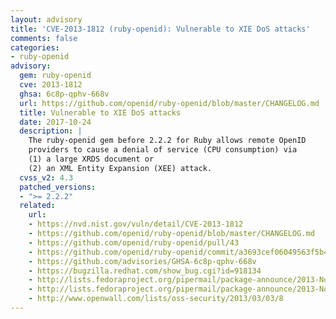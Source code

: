 ```yaml
---
layout: advisory
title: 'CVE-2013-1812 (ruby-openid): Vulnerable to XIE DoS attacks'
comments: false
categories:
- ruby-openid
advisory:
  gem: ruby-openid
  cve: 2013-1812
  ghsa: 6c8p-qphv-668v
  url: https://github.com/openid/ruby-openid/blob/master/CHANGELOG.md
  title: Vulnerable to XIE DoS attacks
  date: 2017-10-24
  description: |
    The ruby-openid gem before 2.2.2 for Ruby allows remote OpenID
    providers to cause a denial of service (CPU consumption) via
    (1) a large XRDS document or
    (2) an XML Entity Expansion (XEE) attack.
  cvss_v2: 4.3
  patched_versions:
  - ">= 2.2.2"
  related:
    url:
    - https://nvd.nist.gov/vuln/detail/CVE-2013-1812
    - https://github.com/openid/ruby-openid/blob/master/CHANGELOG.md
    - https://github.com/openid/ruby-openid/pull/43
    - https://github.com/openid/ruby-openid/commit/a3693cef06049563f5b4e4824f4d3211288508ed
    - https://github.com/advisories/GHSA-6c8p-qphv-668v
    - https://bugzilla.redhat.com/show_bug.cgi?id=918134
    - http://lists.fedoraproject.org/pipermail/package-announce/2013-November/120204.html
    - http://lists.fedoraproject.org/pipermail/package-announce/2013-November/120361.html
    - http://www.openwall.com/lists/oss-security/2013/03/03/8
---
```

